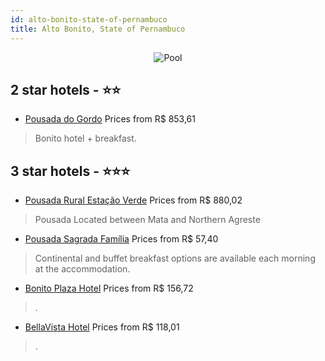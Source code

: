 ```yaml
---
id: alto-bonito-state-of-pernambuco
title: Alto Bonito, State of Pernambuco
---
```


<center><img src="https://static.hotelurbano.com/reservas/prod0/3/3015/55687e556f5ba_DSC_0111.JPG" alt="Pool" /></center>


##  2 star hotels - ⭐️⭐️

-    [Pousada do Gordo](https://us.hurb.com/hotels/alto-bonito/pousada-e-restaurante-do-gordo-865?cmp=18055) Prices from R$ 853,61
   > Bonito hotel + breakfast.

##  3 star hotels - ⭐️⭐️⭐️

-    [Pousada Rural Estação Verde](https://us.hurb.com/hotels/alto-bonito/pousada-rural-estacao-verde-3015?cmp=18055) Prices from R$ 880,02
   > Pousada Located between Mata and Northern Agreste
-    [Pousada Sagrada Família](https://us.hurb.com/hotels/alto-bonito/pousada-sagrada-familia-17012?cmp=18055) Prices from R$ 57,40
   > Continental and buffet breakfast options are available each morning at the accommodation.
-    [Bonito Plaza Hotel](https://us.hurb.com/hotels/alto-bonito/bonito-plaza-hotel-17111?cmp=18055) Prices from R$ 156,72
   > .
-    [BellaVista Hotel](https://us.hurb.com/hotels/alto-bonito/bellavista-hotel-8497?cmp=18055) Prices from R$ 118,01
   > .
